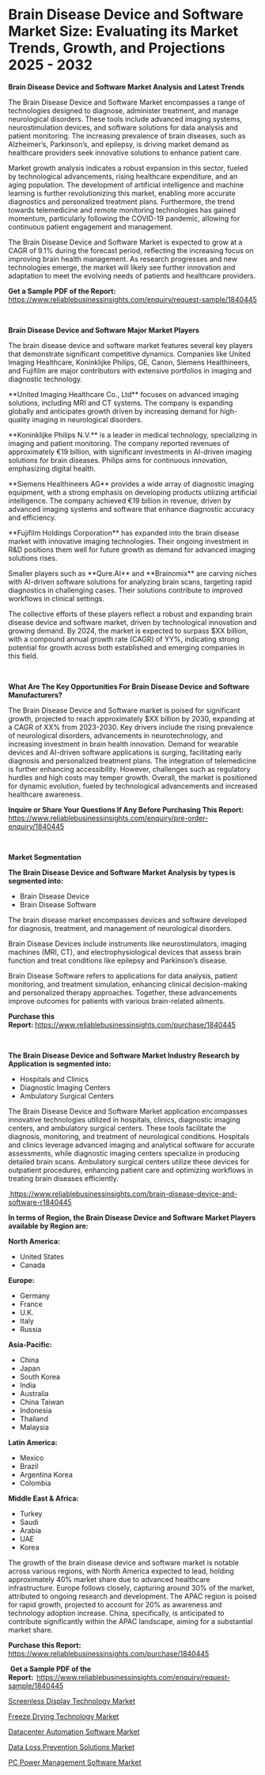 <p><h1>Brain Disease Device and Software Market Size: Evaluating its Market Trends, Growth, and Projections 2025 - 2032</h1></p><p><strong>Brain Disease Device and Software Market Analysis and Latest Trends</strong></p>
<p><p>The Brain Disease Device and Software Market encompasses a range of technologies designed to diagnose, administer treatment, and manage neurological disorders. These tools include advanced imaging systems, neurostimulation devices, and software solutions for data analysis and patient monitoring. The increasing prevalence of brain diseases, such as Alzheimer’s, Parkinson’s, and epilepsy, is driving market demand as healthcare providers seek innovative solutions to enhance patient care.</p><p>Market growth analysis indicates a robust expansion in this sector, fueled by technological advancements, rising healthcare expenditure, and an aging population. The development of artificial intelligence and machine learning is further revolutionizing this market, enabling more accurate diagnostics and personalized treatment plans. Furthermore, the trend towards telemedicine and remote monitoring technologies has gained momentum, particularly following the COVID-19 pandemic, allowing for continuous patient engagement and management.</p><p>The Brain Disease Device and Software Market is expected to grow at a CAGR of 9.1% during the forecast period, reflecting the increasing focus on improving brain health management. As research progresses and new technologies emerge, the market will likely see further innovation and adaptation to meet the evolving needs of patients and healthcare providers.</p></p>
<p><strong>Get a Sample PDF of the Report:&nbsp;</strong> <a href="https://www.reliablebusinessinsights.com/enquiry/request-sample/1840445?utm_campaign=60&utm_medium=2&utm_source=Github&utm_content=ia&utm_term=11032025&utm_id=brain-disease-device-and-software">https://www.reliablebusinessinsights.com/enquiry/request-sample/1840445</a></p>
<p>&nbsp;</p>
<p><strong>Brain Disease Device and Software Major Market Players</strong></p>
<p><p>The brain disease device and software market features several key players that demonstrate significant competitive dynamics. Companies like United Imaging Healthcare, Koninklijke Philips, GE, Canon, Siemens Healthineers, and Fujifilm are major contributors with extensive portfolios in imaging and diagnostic technology.</p><p>**United Imaging Healthcare Co., Ltd** focuses on advanced imaging solutions, including MRI and CT systems. The company is expanding globally and anticipates growth driven by increasing demand for high-quality imaging in neurological disorders.</p><p>**Koninklijke Philips N.V.** is a leader in medical technology, specializing in imaging and patient monitoring. The company reported revenues of approximately €19 billion, with significant investments in AI-driven imaging solutions for brain diseases. Philips aims for continuous innovation, emphasizing digital health.</p><p>**Siemens Healthineers AG** provides a wide array of diagnostic imaging equipment, with a strong emphasis on developing products utilizing artificial intelligence. The company achieved €19 billion in revenue, driven by advanced imaging systems and software that enhance diagnostic accuracy and efficiency.</p><p>**Fujifilm Holdings Corporation** has expanded into the brain disease market with innovative imaging technologies. Their ongoing investment in R&D positions them well for future growth as demand for advanced imaging solutions rises.</p><p>Smaller players such as **Qure.AI** and **Brainomix** are carving niches with AI-driven software solutions for analyzing brain scans, targeting rapid diagnostics in challenging cases. Their solutions contribute to improved workflows in clinical settings.</p><p>The collective efforts of these players reflect a robust and expanding brain disease device and software market, driven by technological innovation and growing demand. By 2024, the market is expected to surpass $XX billion, with a compound annual growth rate (CAGR) of YY%, indicating strong potential for growth across both established and emerging companies in this field.</p></p>
<p>&nbsp;</p>
<p><strong>What Are The Key Opportunities For Brain Disease Device and Software Manufacturers?</strong></p>
<p><p>The Brain Disease Device and Software market is poised for significant growth, projected to reach approximately $XX billion by 2030, expanding at a CAGR of XX% from 2023-2030. Key drivers include the rising prevalence of neurological disorders, advancements in neurotechnology, and increasing investment in brain health innovation. Demand for wearable devices and AI-driven software applications is surging, facilitating early diagnosis and personalized treatment plans. The integration of telemedicine is further enhancing accessibility. However, challenges such as regulatory hurdles and high costs may temper growth. Overall, the market is positioned for dynamic evolution, fueled by technological advancements and increased healthcare awareness.</p></p>
<p><strong>Inquire or Share Your Questions If Any Before Purchasing This Report:</strong> <a href="https://www.reliablebusinessinsights.com/enquiry/pre-order-enquiry/1840445?utm_campaign=60&utm_medium=2&utm_source=Github&utm_content=ia&utm_term=11032025&utm_id=brain-disease-device-and-software">https://www.reliablebusinessinsights.com/enquiry/pre-order-enquiry/1840445</a></p>
<p>&nbsp;</p>
<p><strong>Market Segmentation</strong></p>
<p><strong>The Brain Disease Device and Software Market Analysis by types is segmented into:</strong></p>
<p><ul><li>Brain Disease Device</li><li>Brain Disease Software</li></ul></p>
<p><p>The brain disease market encompasses devices and software developed for diagnosis, treatment, and management of neurological disorders. </p><p>Brain Disease Devices include instruments like neurostimulators, imaging machines (MRI, CT), and electrophysiological devices that assess brain function and treat conditions like epilepsy and Parkinson’s disease. </p><p>Brain Disease Software refers to applications for data analysis, patient monitoring, and treatment simulation, enhancing clinical decision-making and personalized therapy approaches. Together, these advancements improve outcomes for patients with various brain-related ailments.</p></p>
<p><strong>Purchase this Report:&nbsp;</strong><a href="https://www.reliablebusinessinsights.com/purchase/1840445?utm_campaign=60&utm_medium=2&utm_source=Github&utm_content=ia&utm_term=11032025&utm_id=brain-disease-device-and-software">https://www.reliablebusinessinsights.com/purchase/1840445</a></p>
<p>&nbsp;</p>
<p><strong>The Brain Disease Device and Software Market Industry Research by Application is segmented into:</strong></p>
<p><ul><li>Hospitals and Clinics</li><li>Diagnostic Imaging Centers</li><li>Ambulatory Surgical Centers</li></ul></p>
<p><p>The Brain Disease Device and Software Market application encompasses innovative technologies utilized in hospitals, clinics, diagnostic imaging centers, and ambulatory surgical centers. These tools facilitate the diagnosis, monitoring, and treatment of neurological conditions. Hospitals and clinics leverage advanced imaging and analytical software for accurate assessments, while diagnostic imaging centers specialize in producing detailed brain scans. Ambulatory surgical centers utilize these devices for outpatient procedures, enhancing patient care and optimizing workflows in treating brain diseases efficiently.</p></p>
<p><a href="https://www.reliablebusinessinsights.com/brain-disease-device-and-software-r1840445?utm_campaign=60&utm_medium=2&utm_source=Github&utm_content=ia&utm_term=11032025&utm_id=brain-disease-device-and-software">&nbsp;https://www.reliablebusinessinsights.com/brain-disease-device-and-software-r1840445</a></p>
<p><strong>In terms of Region, the Brain Disease Device and Software Market Players available by Region are:</strong></p>
<p>
    <p> <strong> North America: </strong>
        <ul>
            <li>United States</li>
            <li>Canada</li>
        </ul>
        </p> 
    <p> <strong> Europe: </strong>
        <ul>
            <li>Germany</li>
            <li>France</li>
            <li>U.K.</li>
            <li>Italy</li>
            <li>Russia</li>
        </ul>
        </p> 
    <p> <strong> Asia-Pacific: </strong>
        <ul>
            <li>China</li>
            <li>Japan</li>
            <li>South Korea</li>
            <li>India</li>
            <li>Australia</li>
            <li>China Taiwan</li>
            <li>Indonesia</li>
            <li>Thailand</li>
            <li>Malaysia</li>
        </ul>
        </p> 
    <p> <strong> Latin America: </strong>
        <ul>
            <li>Mexico</li>
            <li>Brazil</li>
            <li>Argentina Korea</li>
            <li>Colombia</li>
        </ul>
        </p> 
    <p> <strong> Middle East & Africa: </strong>
        <ul>
            <li>Turkey</li>
            <li>Saudi</li>
            <li>Arabia</li>
            <li>UAE</li>
            <li>Korea</li>
        </ul>
    </p>
    </p>
<p><p>The growth of the brain disease device and software market is notable across various regions, with North America expected to lead, holding approximately 40% market share due to advanced healthcare infrastructure. Europe follows closely, capturing around 30% of the market, attributed to ongoing research and development. The APAC region is poised for rapid growth, projected to account for 20% as awareness and technology adoption increase. China, specifically, is anticipated to contribute significantly within the APAC landscape, aiming for a substantial market share.</p></p>
<p><strong>Purchase this Report: </strong><a href="https://www.reliablebusinessinsights.com/purchase/1840445?utm_campaign=60&utm_medium=2&utm_source=Github&utm_content=ia&utm_term=11032025&utm_id=brain-disease-device-and-software">https://www.reliablebusinessinsights.com/purchase/1840445</a></p>
<p>&nbsp;<strong>Get a Sample PDF of the Report:&nbsp;&nbsp;</strong><a href="https://www.reliablebusinessinsights.com/enquiry/request-sample/1840445?utm_campaign=60&utm_medium=2&utm_source=Github&utm_content=ia&utm_term=11032025&utm_id=brain-disease-device-and-software">https://www.reliablebusinessinsights.com/enquiry/request-sample/1840445</a></p>
<p><strong></strong></p>
<p><p><a href="https://github.com/odetechuys/Market-Research-Report-List-1/blob/main/screenless-display-technology-market.md?utm_campaign=60&utm_medium=2&utm_source=Github&utm_content=ia&utm_term=11032025&utm_id=brain-disease-device-and-software">Screenless Display Technology Market</a></p><p><a href="https://github.com/dichkotuanny/Market-Research-Report-List-1/blob/main/freeze-drying-technology-market.md?utm_campaign=60&utm_medium=2&utm_source=Github&utm_content=ia&utm_term=11032025&utm_id=brain-disease-device-and-software">Freeze Drying Technology Market</a></p><p><a href="https://github.com/ashepherd82/Market-Research-Report-List-7/blob/main/datacenter-automation-software-market.md?utm_campaign=60&utm_medium=2&utm_source=Github&utm_content=ia&utm_term=11032025&utm_id=brain-disease-device-and-software">Datacenter Automation Software Market</a></p><p><a href="https://github.com/irfadac/Market-Research-Report-List-5/blob/main/data-loss-prevention-solutions-market.md?utm_campaign=60&utm_medium=2&utm_source=Github&utm_content=ia&utm_term=11032025&utm_id=brain-disease-device-and-software">Data Loss Prevention Solutions Market</a></p><p><a href="https://github.com/JakirUddin651/Market-Research-Report-List-1/blob/main/pc-power-management-software-market.md?utm_campaign=60&utm_medium=2&utm_source=Github&utm_content=ia&utm_term=11032025&utm_id=brain-disease-device-and-software">PC Power Management Software Market</a></p></p>